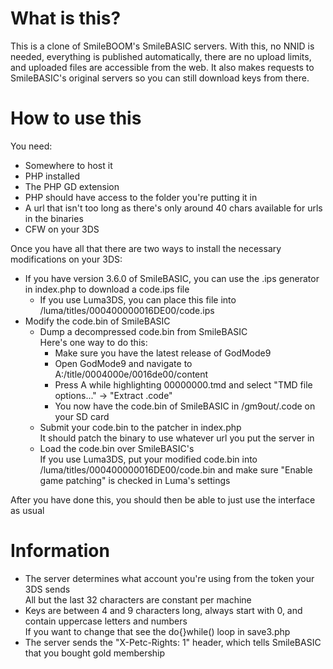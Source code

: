 # What is this?
This is a clone of SmileBOOM's SmileBASIC servers. With this, no NNID is needed, everything is published automatically, there are no upload limits, and uploaded files are accessible from the web.
It also makes requests to SmileBASIC's original servers so you can still download keys from there.

# How to use this
You need:
* Somewhere to host it
* PHP installed
* The PHP GD extension
* PHP should have access to the folder you're putting it in
* A url that isn't too long as there's only around 40 chars available for urls in the binaries
* CFW on your 3DS

Once you have all that there are two ways to install the necessary modifications on your 3DS:
* If you have version 3.6.0 of SmileBASIC, you can use the .ips generator in index.php to download a code.ips file
  * If you use Luma3DS, you can place this file into /luma/titles/000400000016DE00/code.ips
* Modify the code.bin of SmileBASIC
  * Dump a decompressed code.bin from SmileBASIC  
Here's one way to do this:
    * Make sure you have the latest release of GodMode9
    * Open GodMode9 and navigate to A:/title/0004000e/0016de00/content
    * Press A while highlighting 00000000.tmd and select "TMD file options..." -> "Extract .code"
    * You now have the code.bin of SmileBASIC in /gm9out/.code on your SD card
  * Submit your code.bin to the patcher in index.php  
It should patch the binary to use whatever url you put the server in
  * Load the code.bin over SmileBASIC's  
If you use Luma3DS, put your modified code.bin into /luma/titles/000400000016DE00/code.bin and make sure "Enable game patching" is checked in Luma's settings

After you have done this, you should then be able to just use the interface as usual

# Information
* The server determines what account you're using from the token your 3DS sends  
All but the last 32 characters are constant per machine
* Keys are between 4 and 9 characters long, always start with 0, and contain uppercase letters and numbers  
If you want to change that see the do{}while() loop in save3.php
* The server sends the "X-Petc-Rights: 1" header, which tells SmileBASIC that you bought gold membership
